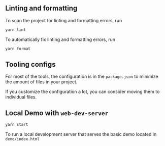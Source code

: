 ## Linting and formatting

To scan the project for linting and formatting errors, run

```bash
yarn lint
```

To automatically fix linting and formatting errors, run

```bash
yarn format
```

## Tooling configs

For most of the tools, the configuration is in the `package.json` to minimize the amount of files in your project.

If you customize the configuration a lot, you can consider moving them to individual files.

## Local Demo with `web-dev-server`

```bash
yarn start
```

To run a local development server that serves the basic demo located in `demo/index.html`
